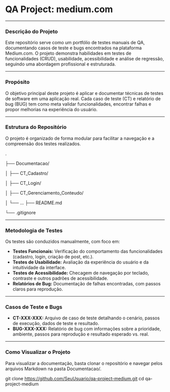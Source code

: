 # QA Project: medium.com

---

### Descrição do Projeto

Este repositório serve como um portfólio de testes manuais de QA, documentando casos de teste e bugs encontrados na plataforma Medium.com. O projeto demonstra habilidades em testes de funcionalidades (CRUD), usabilidade, acessibilidade e análise de regressão, seguindo uma abordagem profissional e estruturada.

---

### Propósito

O objetivo principal deste projeto é aplicar e documentar técnicas de testes de software em uma aplicação real. Cada caso de teste (CT) e relatório de bug (BUG) tem como meta validar funcionalidades, encontrar falhas e propor melhorias na experiência do usuário.

---

### Estrutura do Repositório

O projeto é organizado de forma modular para facilitar a navegação e a compreensão dos testes realizados.

.

├── Documentacao/

│   ├── CT_Cadastro/

│   ├── CT_Login/

│   ├── CT_Gerenciamento_Conteudo/

│   └── ...
├── README.md

└── .gitignore

---

### Metodologia de Testes

Os testes são conduzidos manualmente, com foco em:
* **Testes Funcionais:** Verificação do comportamento das funcionalidades (cadastro, login, criação de post, etc.).
* **Testes de Usabilidade:** Avaliação da experiência do usuário e da intuitividade da interface.
* **Testes de Acessibilidade:** Checagem de navegação por teclado, contraste e outros padrões de acessibilidade.
* **Relatórios de Bug:** Documentação de falhas encontradas, com passos claros para reprodução.

---

### Casos de Teste e Bugs

* **CT-XXX-XXX:** Arquivo de caso de teste detalhando o cenário, passos de execução, dados de teste e resultado.
* **BUG-XXX-XXX:** Relatório de bug com informações sobre a prioridade, ambiente, passos para reprodução e resultado esperado vs. real.

---

### Como Visualizar o Projeto

Para visualizar a documentação, basta clonar o repositório e navegar pelos arquivos Markdown na pasta Documentacao/.

git clone https://github.com/SeuUsuario/qa-project-medium.git
cd qa-project-medium
